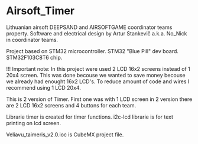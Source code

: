 # Airsoft_Timer
Lithuanian airsoft DEEPSAND and AIRSOFTGAME coordinator teams property.
Software and electrical design by Artur Stankevič a.k.a. No_Nick in coordinator teams.

Project based on STM32 microcontroller. STM32 "Blue Pill" dev board. STM32F103C8T6 chip.

!!! Important note: In this project were used 2 LCD 16x2 screens instead of 1 20x4 screen. This was done becouse we wanted to save money becouse we already had enought 16x2 LCD's.
To reduce amount of code and wires I recommend using 1 LCD 20x4. 

This is 2 version of Timer. First one was with 1 LCD screen in 2 version there are 2 LCD 16x2 screens and 4 buttons for each team.

Librarie timer is created for timer functions.
i2c-lcd librarie is for text printing on lcd screen.

Veliavu_taimeris_v2.0.ioc is CubeMX project file.
